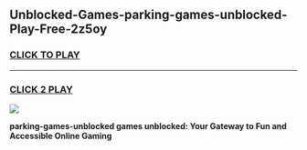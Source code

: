 
## Unblocked-Games-parking-games-unblocked-Play-Free-2z5oy
<h3>
<a href="https://premium76.site?title=parking-games-unblocked&ref=15A">CLICK TO PLAY</a></h3>
<hr>

<h3>
<a href="https://premium76.site?title=parking-games-unblocked&ref=15A">CLICK 2 PLAY</a>
  
</h3>

<a href="https://premium76.site?title=parking-games-unblocked&ref=15A"><img src="https://clearcache.store/games.png"></a>


**parking-games-unblocked games unblocked: Your Gateway to Fun and Accessible Online Gaming**

